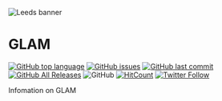![Leeds banner](http://unfccc-clearinghouse.org/sites/default/files/styles/large/public/institution-logos/2018-09/unileedslogo%5B1%5D.png?itok=LXoUU_ZM)

# GLAM

[![GitHub top language](https://img.shields.io/github/languages/top/GLAM-Leeds/GLAM.svg)](https://github.com/GLAM-Leeds/GLAM) [![GitHub issues](https://img.shields.io/github/issues/GLAM-Leeds/GLAM.svg)](https://github.com/GLAM-Leeds/GLAM/issues) [![GitHub last commit](https://img.shields.io/github/last-commit/GLAM-Leeds/GLAM.svg)](https://github.com/GLAM-Leeds/GLAM/commits/master) [![GitHub All Releases](https://img.shields.io/github/downloads/GLAM-Leeds/GLAM/total.svg)](https://github.com/GLAM-Leeds/GLAM/releases) ![GitHub](https://img.shields.io/github/license/GLAM-Leeds/GLAM.svg)
[![HitCount](http://hits.dwyl.io/{GLAM-Leeds}/{GLAM}.svg)](http://hits.dwyl.io/{GLAM-Leeds}/{GLAM})
[![Twitter Follow](https://img.shields.io/twitter/follow/SEELeeds.svg?style=social&label=Follow)](https://twitter.com/SEELeeds) 

Infomation on GLAM
